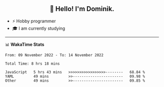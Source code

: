 <h2 align="center">👋 Hello! I'm Dominik.</h2>

- ⚡ Hobby programmer
- 🎓 I am currently studying

---
📊 **WakaTime Stats**
<!--START_SECTION:waka-->

```text
From: 09 November 2022 - To: 14 November 2022

Total Time: 8 hrs 18 mins

JavaScript   5 hrs 43 mins   >>>>>>>>>>>>>>>>>--------   68.84 %
YAML         49 mins         >>-----------------------   09.98 %
Other        49 mins         >>-----------------------   09.85 %
```

<!--END_SECTION:waka-->

